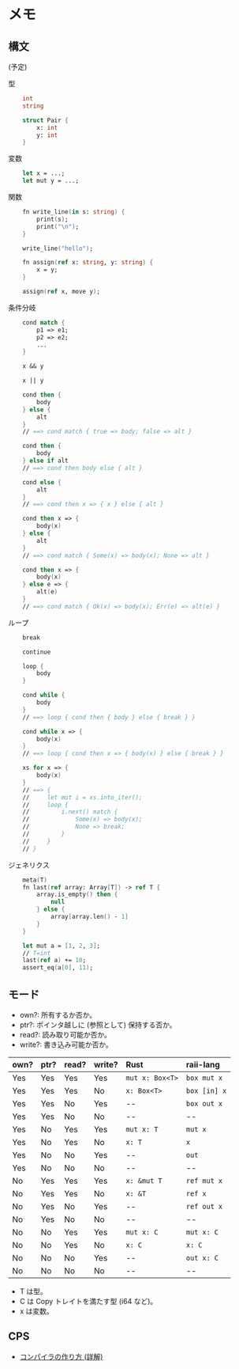 # メモ

## 構文

(予定)

型

```fs
    int
    string

    struct Pair {
        x: int
        y: int
    }
```

変数

```fs
    let x = ...;
    let mut y = ...;
```

関数

```fs
    fn write_line(in s: string) {
        print(s);
        print("\n");
    }

    write_line("hello");

    fn assign(ref x: string, y: string) {
        x = y;
    }

    assign(ref x, move y);
```

条件分岐

```fs
    cond match {
        p1 => e1;
        p2 => e2;
        ...
    }

    x && y

    x || y

    cond then {
        body
    } else {
        alt
    }
    // ==> cond match { true => body; false => alt }

    cond then {
        body
    } else if alt
    // ==> cond then body else { alt }

    cond else {
        alt
    }
    // ==> cond then x => { x } else { alt }

    cond then x => {
        body(x)
    } else {
        alt
    }
    // ==> cond match { Some(x) => body(x); None => alt }

    cond then x => {
        body(x)
    } else e => {
        alt(e)
    }
    // ==> cond match { Ok(x) => body(x); Err(e) => alt(e) }
```

ループ

```fs
    break

    continue

    loop {
        body
    }

    cond while {
        body
    }
    // ==> loop { cond then { body } else { break } }

    cond while x => {
        body(x)
    }
    // ==> loop { cond then x => { body(x) } else { break } }

    xs for x => {
        body(x)
    }
    // ==> {
    //     let mut i = xs.into_iter();
    //     loop {
    //         i.next() match {
    //             Some(x) => body(x);
    //             None => break;
    //         }
    //     }
    // }
```

ジェネリクス

```fs
    meta(T)
    fn last(ref array: Array[T]) -> ref T {
        array.is_empty() then {
            null
        } else {
            array[array.len() - 1]
        }
    }

    let mut a = [1, 2, 3];
    // T=int
    last(ref a) += 10;
    assert_eq(a[0], 11);
```

## モード

- own?: 所有するか否か。
- ptr?: ポインタ越しに (参照として) 保持する否か。
- read?: 読み取り可能か否か。
- write?: 書き込み可能か否か。

| own?  | ptr?  | read? | write?    | Rust              | raii-lang         |
|:------|:------|:------|:----------|:------------------|:------------------|
| Yes   | Yes   | Yes   | Yes       | `mut x: Box<T>`   | `box mut x`       |
| Yes   | Yes   | Yes   | No        | `x: Box<T>`       | `box [in] x`      |
| Yes   | Yes   | No    | Yes       | --                | `box out x`       |
| Yes   | Yes   | No    | No        | --                | --                |
| Yes   | No    | Yes   | Yes       | `mut x: T`        | `mut x`           |
| Yes   | No    | Yes   | No        | `x: T`            | `x`               |
| Yes   | No    | No    | Yes       | --                | `out`             |
| Yes   | No    | No    | No        | --                | --                |
| No    | Yes   | Yes   | Yes       | `x: &mut T`       | `ref mut x`       |
| No    | Yes   | Yes   | No        | `x: &T`           | `ref x`           |
| No    | Yes   | No    | Yes       | --                | `ref out x`       |
| No    | Yes   | No    | No        | --                | --                |
| No    | No    | Yes   | Yes       | `mut x: C`        | `mut x: C`        |
| No    | No    | Yes   | No        | `x: C`            | `x: C`            |
| No    | No    | No    | Yes       | --                | `out x: C`        |
| No    | No    | No    | No        | --                | --                |

- T は型。
- C は Copy トレイトを満たす型 (i64 など)。
- x は変数。

## CPS

- [コンパイラの作り方 (詳解)](https://www.is.s.u-tokyo.ac.jp/vu/96/cad/compilerresume/)
